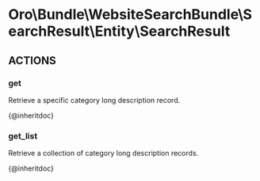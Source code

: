 # Oro\Bundle\WebsiteSearchBundle\SearchResult\Entity\SearchResult

## ACTIONS

### get

Retrieve a specific category long description record.

{@inheritdoc}

### get_list

Retrieve a collection of category long description records.

{@inheritdoc}